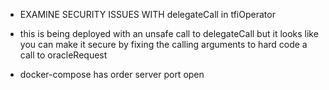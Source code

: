 * EXAMINE SECURITY ISSUES WITH delegateCall in tfiOperator
* this is being deployed with an unsafe call to delegateCall but it looks
  like you can make it secure by fixing the calling arguments to hard
  code a call to oracleRequest

* docker-compose has order server port open
